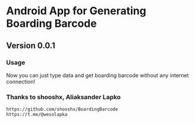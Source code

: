 # Android App for Generating Boarding Barcode

## Version 0.0.1

### Usage

  Now you can just type data and get boarding barcode without any internet connection!


### Thanks to shooshx, Aliaksander Lapko

    https://github.com/shooshx/BoardingBarcode
    https://t.me/@wesolapka
